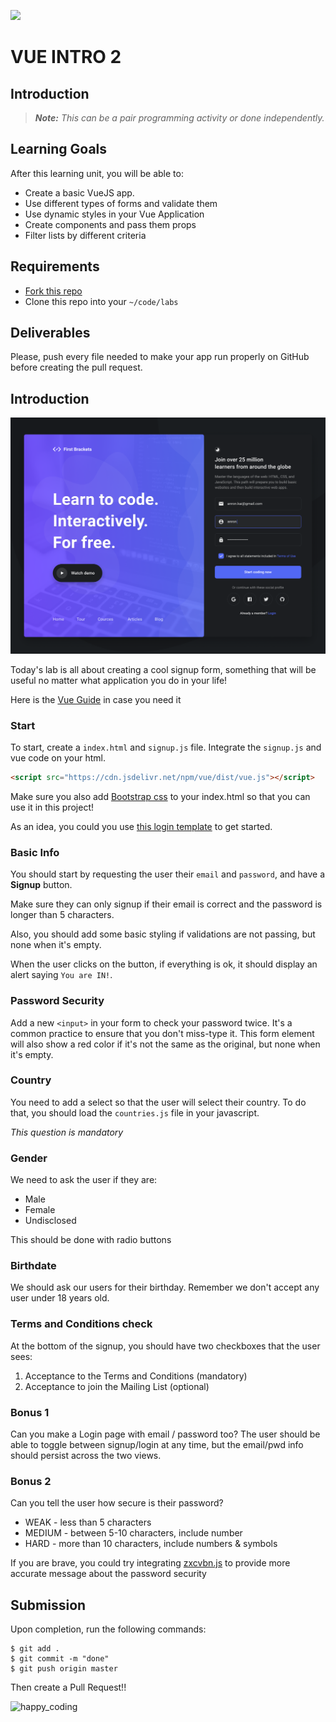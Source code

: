 ![](https://user-images.githubusercontent.com/970858/63474771-d6734700-c469-11e9-83bb-9429da563909.png)

# VUE INTRO 2

## Introduction

> ***Note:*** _This can be a pair programming activity or done independently._

## Learning Goals

After this learning unit, you will be able to:

- Create a basic VueJS app.
- Use different types of forms and validate them
- Use dynamic styles in your Vue Application
- Create components and pass them props
- Filter lists by different criteria

## Requirements

- [Fork this repo](https://guides.github.com/activities/forking/)
- Clone this repo into your `~/code/labs`

## Deliverables

Please, push every file needed to make your app run properly on GitHub before creating the pull request.

## Introduction
![](signup-example.png)

Today's lab is all about creating a cool signup form, something that will be useful no matter what application you do in your life!

Here is the [Vue Guide](https://vuejs.org/v2/guide/) in case you need it

### Start

To start, create a `index.html` and `signup.js` file. Integrate the `signup.js` and vue code on your html.

```html
<script src="https://cdn.jsdelivr.net/npm/vue/dist/vue.js"></script>
```
Make sure you also add [Bootstrap css](https://getbootstrap.com/) to your index.html so that you can use it in this project!

As an idea, you could you use [this login template](https://getbootstrap.com/docs/4.3/examples/sign-in/) to get started.

### Basic Info

You should start by requesting the user their `email` and `password`, and have a **Signup** button.

Make sure they can only signup if their email is correct and the password is longer than 5 characters.

Also, you should add some basic styling if validations are not passing, but none when it's empty.

When the user clicks on the button, if everything is ok, it should display an alert saying `You are IN!`.

### Password Security

Add a new `<input>` in your form to check your password twice. It's a common practice to ensure that you don't miss-type it. This form element will also show a red color if it's not the same as the original, but none when it's empty.

### Country

You need to add a select so that the user will select their country. To do that, you should load the `countries.js` file in your javascript.

*This question is mandatory*

### Gender

We need to ask the user if they are:
* Male
* Female
* Undisclosed

This should be done with radio buttons

### Birthdate

We should ask our users for their birthday. Remember we don't accept any user under 18 years old.

### Terms and Conditions check

At the bottom of the signup, you should have two checkboxes that the user sees:

1. Acceptance to the Terms and Conditions (mandatory)
2. Acceptance to join the Mailing List (optional)

### Bonus 1

Can you make a Login page with email / password too? The user should be able to toggle between signup/login at any time, but the email/pwd info should persist across the two views.

### Bonus 2

Can you tell the user how secure is their password?

- WEAK - less than 5 characters
- MEDIUM - between 5-10 characters, include number
- HARD - more than 10 characters, include numbers & symbols

If you are brave, you could try integrating [zxcvbn.js](https://github.com/dropbox/zxcvbn) to provide more accurate message about the password security

## Submission

Upon completion, run the following commands:

```
$ git add .
$ git commit -m "done"
$ git push origin master
```

Then create a Pull Request!!


![happy_coding](https://user-images.githubusercontent.com/970858/63899010-c23fc480-c9ea-11e9-84a2-542907e42362.png)
